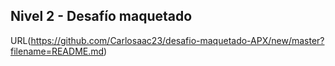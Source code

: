 ## Nivel 2 - Desafío maquetado
URL(https://github.com/Carlosaac23/desafio-maquetado-APX/new/master?filename=README.md)
